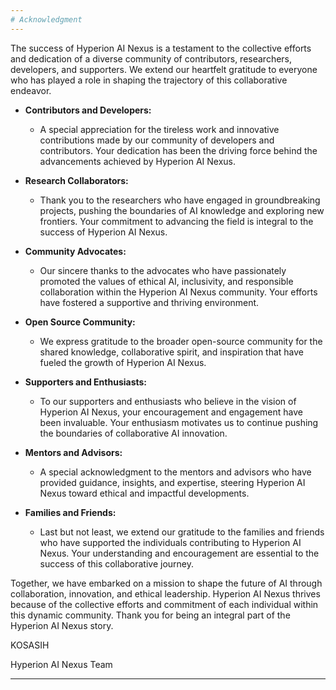 ```yaml
---
# Acknowledgment
---
```


The success of Hyperion AI Nexus is a testament to the collective efforts and dedication of a diverse community of contributors, researchers, developers, and supporters. We extend our heartfelt gratitude to everyone who has played a role in shaping the trajectory of this collaborative endeavor.

- **Contributors and Developers:**
  - A special appreciation for the tireless work and innovative contributions made by our community of developers and contributors. Your dedication has been the driving force behind the advancements achieved by Hyperion AI Nexus.

- **Research Collaborators:**
  - Thank you to the researchers who have engaged in groundbreaking projects, pushing the boundaries of AI knowledge and exploring new frontiers. Your commitment to advancing the field is integral to the success of Hyperion AI Nexus.

- **Community Advocates:**
  - Our sincere thanks to the advocates who have passionately promoted the values of ethical AI, inclusivity, and responsible collaboration within the Hyperion AI Nexus community. Your efforts have fostered a supportive and thriving environment.

- **Open Source Community:**
  - We express gratitude to the broader open-source community for the shared knowledge, collaborative spirit, and inspiration that have fueled the growth of Hyperion AI Nexus.

- **Supporters and Enthusiasts:**
  - To our supporters and enthusiasts who believe in the vision of Hyperion AI Nexus, your encouragement and engagement have been invaluable. Your enthusiasm motivates us to continue pushing the boundaries of collaborative AI innovation.

- **Mentors and Advisors:**
  - A special acknowledgment to the mentors and advisors who have provided guidance, insights, and expertise, steering Hyperion AI Nexus toward ethical and impactful developments.

- **Families and Friends:**
  - Last but not least, we extend our gratitude to the families and friends who have supported the individuals contributing to Hyperion AI Nexus. Your understanding and encouragement are essential to the success of this collaborative journey.

Together, we have embarked on a mission to shape the future of AI through collaboration, innovation, and ethical leadership. Hyperion AI Nexus thrives because of the collective efforts and commitment of each individual within this dynamic community. Thank you for being an integral part of the Hyperion AI Nexus story.

KOSASIH 

Hyperion AI Nexus Team

---

